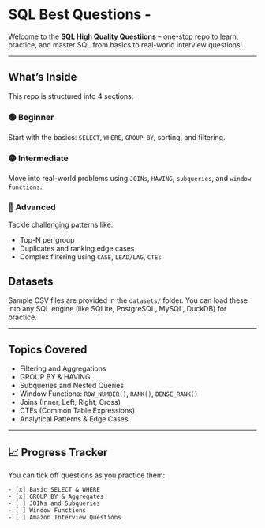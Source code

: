 # SQL Best Questions - 

Welcome to the **SQL High Quality Questiions** – one-stop repo to learn, practice, and master SQL from basics to real-world interview questions!

---

## What’s Inside

This repo is structured into 4 sections:

### 🟢 Beginner
Start with the basics: `SELECT`, `WHERE`, `GROUP BY`, sorting, and filtering.

### 🟡 Intermediate
Move into real-world problems using `JOINs`, `HAVING`, `subqueries`, and `window functions`.

### 🔴 Advanced
Tackle challenging patterns like:
- Top-N per group
- Duplicates and ranking edge cases
- Complex filtering using `CASE`, `LEAD/LAG`, `CTEs`

## Datasets

Sample CSV files are provided in the `datasets/` folder.
You can load these into any SQL engine (like SQLite, PostgreSQL, MySQL, DuckDB) for practice.

---

## Topics Covered

- Filtering and Aggregations
- GROUP BY & HAVING
- Subqueries and Nested Queries
- Window Functions: `ROW_NUMBER()`, `RANK()`, `DENSE_RANK()`
- Joins (Inner, Left, Right, Cross)
- CTEs (Common Table Expressions)
- Analytical Patterns & Edge Cases

---

## 📈 Progress Tracker 

You can tick off questions as you practice them:

```text
- [x] Basic SELECT & WHERE
- [x] GROUP BY & Aggregates
- [ ] JOINs and Subqueries
- [ ] Window Functions
- [ ] Amazon Interview Questions
